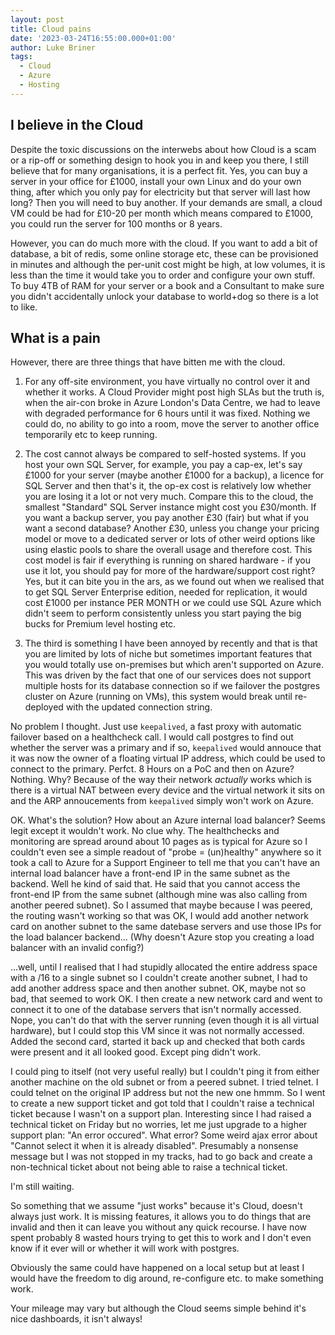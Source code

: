 ```yaml
---
layout: post
title: Cloud pains
date: '2023-03-24T16:55:00.000+01:00'
author: Luke Briner
tags: 
  - Cloud
  - Azure
  - Hosting
---
```


## I believe in the Cloud
Despite the toxic discussions on the interwebs about how Cloud is a scam or a rip-off or something design to hook you in and keep you there, I still believe that for many organisations, it is a perfect fit. Yes, you can buy a server in your office for £1000, install your own Linux and do your own thing, after which you only pay for electricity but that server will last how long? Then you will need to buy another. If your demands are small, a cloud VM could be had for £10-20 per month which means compared to £1000, you could run the server for 100 months or 8 years.

However, you can do much more with the cloud. If you want to add a bit of database, a bit of redis, some online storage etc, these can be provisioned in minutes and although the per-unit cost might be high, at low volumes, it is less than the time it would take you to order and configure your own stuff. To buy 4TB of RAM for your server or a book and a Consultant to make sure you didn't accidentally unlock your database to world+dog so there is a lot to like.

## What is a pain
However, there are three things that have bitten me with the cloud.

1. For any off-site environment, you have virtually no control over it and whether it works. A Cloud Provider might post high SLAs but the truth is, when the air-con broke in Azure London's Data Centre, we had to leave with degraded performance for 6 hours until it was fixed. Nothing we could do, no ability to go into a room, move the server to another office temporarily etc to keep running.

2. The cost cannot always be compared to self-hosted systems. If you host your own SQL Server, for example, you pay a cap-ex, let's say £1000 for your server (maybe another £1000 for a backup), a licence for SQL Server and then that's it, the op-ex cost is relatively low whether you are losing it a lot or not very much. Compare this to the cloud, the smallest "Standard" SQL Server instance might cost you £30/month. If you want a backup server, you pay another £30 (fair) but what if you want a second database? Another £30, unless you change your pricing model or move to a dedicated server or lots of other weird options like using elastic pools to share the overall usage and therefore cost. This cost model is fair if everything is running on shared hardware - if you use it lot, you should pay for more of the hardware/support cost right? Yes, but it can bite you in the ars, as we found out when we realised that to get SQL Server Enterprise edition, needed for replication, it would cost £1000 per instance PER MONTH or we could use SQL Azure which didn't seem to perform consistently unless you start paying the big bucks for Premium level hosting etc.

3. The third is something I have been annoyed by recently and that is that you are limited by lots of niche but sometimes important features that you would totally use on-premises but which aren't supported on Azure. This was driven by the fact that one of our services does not support multiple hosts for its database connection so if we failover the postgres cluster on Azure (running on VMs), this system would break until re-deployed with the updated connection string.

No problem I thought. Just use `keepalived`, a fast proxy with automatic failover based on a healthcheck call. I would call postgres to find out whether the server was a primary and if so, `keepalived` would annouce that it was now the owner of a floating virtual IP address, which could be used to connect to the primary. Perfct. 8 Hours on a PoC and then on Azure? Nothing. Why? Because of the way their network *actually* works which is there is a virtual NAT between every device and the virtual network it sits on and the ARP annoucements from `keepalived` simply won't work on Azure.

OK. What's the solution? How about an Azure internal load balancer? Seems legit except it wouldn't work. No clue why. The healthchecks and monitoring are spread around about 10 pages as is typical for Azure so I couldn't even see a simple readout of "probe = (un)healthy" anywhere so it took a call to Azure for a Support Engineer to tell me that you can't have an internal load balancer have a front-end IP in the same subnet as the backend. Well he kind of said that. He said that you cannot access the front-end IP from the same subnet (although mine was also calling from another peered subnet). So I assumed that maybe because I was peered, the routing wasn't working so that was OK, I would add another network card on another subnet to the same datebase servers and use those IPs for the load balancer backend... (Why doesn't Azure stop you creating a load balancer with an invalid config?)

...well, until I realised that I had stupidly allocated the entire address space with a /16 to a single subnet so I couldn't create another subnet, I had to add another address space and then another subnet. OK, maybe not so bad, that seemed to work OK. I then create a new network card and went to connect it to one of the database servers that isn't normally accessed. Nope, you can't do that with the server running (even though it is all virtual hardware), but I could stop this VM since it was not normally accessed. Added the second card, started it back up and checked that both cards were present and it all looked good. Except ping didn't work.

I could ping to itself (not very useful really) but I couldn't ping it from either another machine on the old subnet or from a peered subnet. I tried telnet. I could telnet on the original IP address but not the new one hmmm. So I went to create a new support ticket and got told that I couldn't raise a technical ticket because I wasn't on a support plan. Interesting since I had raised a technical ticket on Friday but no worries, let me just upgrade to a higher support plan: "An error occured". What error? Some weird ajax error about "Cannot select it when it is already disabled". Presumably a nonsense message but I was not stopped in my tracks, had to go back and create a non-technical ticket about not being able to raise a technical ticket.

I'm still waiting.

So something that we assume "just works" because it's Cloud, doesn't always just work. It is missing features, it allows you to do things that are invalid and then it can leave you without any quick recourse. I have now spent probably 8 wasted hours trying to get this to work and I don't even know if it ever will or whether it will work with postgres.

Obviously the same could have happened on a local setup but at least I would have the freedom to dig around, re-configure etc. to make something work.

Your mileage may vary but although the Cloud seems simple behind it's nice dashboards, it isn't always!